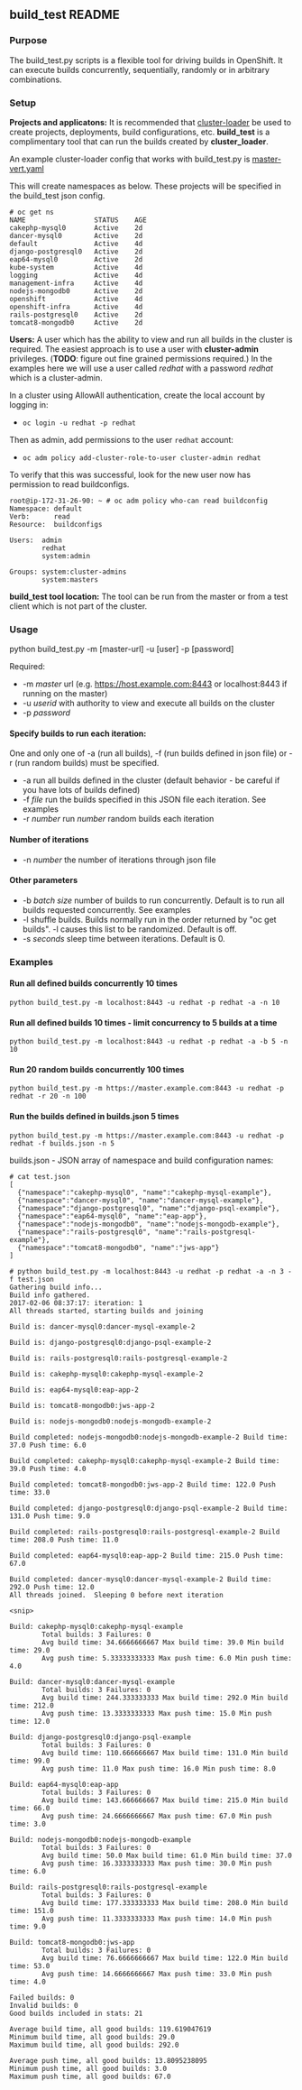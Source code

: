 ## build_test README

### Purpose 
The build_test.py scripts is a flexible tool for driving builds in OpenShift.  It can execute builds concurrently, sequentially, randomly or in arbitrary combinations.


### Setup

**Projects and applicatons:**  It is recommended that [cluster-loader](https://github.com/openshift/svt/blob/master/openshift_scalability/README.md) be used to create projects, deployments, build configurations, etc.   **build_test** is a complimentary tool that can run the builds created by **cluster_loader**.

An example cluster-loader config that works with build_test.py is [master-vert.yaml](https://github.com/openshift/svt/blob/master/openshift_scalability/config/master-vert-pv.yaml)

This will create namespaces as below.  These projects will be specified in the build_test json config.
```
# oc get ns
NAME                 STATUS    AGE
cakephp-mysql0       Active    2d
dancer-mysql0        Active    2d
default              Active    4d
django-postgresql0   Active    2d
eap64-mysql0         Active    2d
kube-system          Active    4d
logging              Active    4d
management-infra     Active    4d
nodejs-mongodb0      Active    2d
openshift            Active    4d
openshift-infra      Active    4d
rails-postgresql0    Active    2d
tomcat8-mongodb0     Active    2d
```

**Users:**  A user which has the ability to view and run all builds in the cluster is required.  The easiest approach is to use a user with **cluster-admin** privileges.  (**TODO**:  figure out fine grained permissions required.)   In the examples here we will use a user called *redhat* with a password *redhat* which is a cluster-admin.

In a cluster using AllowAll authentication, create the local account by logging in:

- ```oc login -u redhat -p redhat```

Then as admin, add permissions to the user ```redhat``` account:
- ```oc adm policy add-cluster-role-to-user cluster-admin redhat```

To verify that this was successful, look for the new user now has permission to read buildconfigs.

```
root@ip-172-31-26-90: ~ # oc adm policy who-can read buildconfig
Namespace: default
Verb:      read
Resource:  buildconfigs

Users:  admin
        redhat
        system:admin

Groups: system:cluster-admins
        system:masters
```


**build_test tool location:**   The tool can be run from the master or from a test client which is not part of the cluster.

### Usage 

python build_test.py -m [master-url] -u [user] -p [password] <optional-arguments>

Required:

- -m *master* url (e.g.  https://host.example.com:8443 or localhost:8443 if running on the master)
- -u *userid* with authority to view and execute all builds on the cluster
- -p *password* 


#### Specify builds to run each iteration:

One and only one of -a (run all builds), -f (run builds defined in json file) or -r (run random builds) must be specified.

- -a run all builds defined in the cluster (default behavior - be careful if you have lots of builds defined)
- -f *file* run the builds specified in this JSON file each iteration.  See examples
- -r *number* run *number* random builds each iteration

#### Number of iterations

- -n *number* the number of iterations through json file

#### Other parameters

- -b *batch size* number of builds to run concurrently.  Default is to run all builds requested concurrently.  See examples
- -l shuffle builds.  Builds normally run in the order returned by "oc get builds".  -l causes this list to be randomized.  Default is off.
- -s *seconds*  sleep time between iterations.  Default is 0.

### Examples

#### Run all defined builds concurrently 10 times

```python build_test.py -m localhost:8443 -u redhat -p redhat -a -n 10```

#### Run all defined builds 10 times - limit concurrency to 5 builds at a time

```python build_test.py -m localhost:8443 -u redhat -p redhat -a -b 5 -n 10```

#### Run 20 random builds concurrently 100 times

```python build_test.py -m https://master.example.com:8443 -u redhat -p redhat -r 20 -n 100```

#### Run the builds defined in builds.json 5 times

```python build_test.py -m https://master.example.com:8443 -u redhat -p redhat -f builds.json -n 5```

builds.json - JSON array of namespace and build configuration names:

```
# cat test.json 
[
  {"namespace":"cakephp-mysql0", "name":"cakephp-mysql-example"},
  {"namespace":"dancer-mysql0", "name":"dancer-mysql-example"},
  {"namespace":"django-postgresql0", "name":"django-psql-example"},
  {"namespace":"eap64-mysql0", "name":"eap-app"},
  {"namespace":"nodejs-mongodb0", "name":"nodejs-mongodb-example"},
  {"namespace":"rails-postgresql0", "name":"rails-postgresql-example"},
  {"namespace":"tomcat8-mongodb0", "name":"jws-app"}
]
```

```
# python build_test.py -m localhost:8443 -u redhat -p redhat -a -n 3 -f test.json
Gathering build info...
Build info gathered.
2017-02-06 08:37:17: iteration: 1
All threads started, starting builds and joining

Build is: dancer-mysql0:dancer-mysql-example-2

Build is: django-postgresql0:django-psql-example-2

Build is: rails-postgresql0:rails-postgresql-example-2

Build is: cakephp-mysql0:cakephp-mysql-example-2

Build is: eap64-mysql0:eap-app-2

Build is: tomcat8-mongodb0:jws-app-2

Build is: nodejs-mongodb0:nodejs-mongodb-example-2

Build completed: nodejs-mongodb0:nodejs-mongodb-example-2 Build time: 37.0 Push time: 6.0

Build completed: cakephp-mysql0:cakephp-mysql-example-2 Build time: 39.0 Push time: 4.0

Build completed: tomcat8-mongodb0:jws-app-2 Build time: 122.0 Push time: 33.0

Build completed: django-postgresql0:django-psql-example-2 Build time: 131.0 Push time: 9.0

Build completed: rails-postgresql0:rails-postgresql-example-2 Build time: 208.0 Push time: 11.0

Build completed: eap64-mysql0:eap-app-2 Build time: 215.0 Push time: 67.0

Build completed: dancer-mysql0:dancer-mysql-example-2 Build time: 292.0 Push time: 12.0
All threads joined.  Sleeping 0 before next iteration

<snip>

Build: cakephp-mysql0:cakephp-mysql-example
        Total builds: 3 Failures: 0
        Avg build time: 34.6666666667 Max build time: 39.0 Min build time: 29.0
        Avg push time: 5.33333333333 Max push time: 6.0 Min push time: 4.0

Build: dancer-mysql0:dancer-mysql-example
        Total builds: 3 Failures: 0
        Avg build time: 244.333333333 Max build time: 292.0 Min build time: 212.0
        Avg push time: 13.3333333333 Max push time: 15.0 Min push time: 12.0

Build: django-postgresql0:django-psql-example
        Total builds: 3 Failures: 0
        Avg build time: 110.666666667 Max build time: 131.0 Min build time: 99.0
        Avg push time: 11.0 Max push time: 16.0 Min push time: 8.0

Build: eap64-mysql0:eap-app
        Total builds: 3 Failures: 0
        Avg build time: 143.666666667 Max build time: 215.0 Min build time: 66.0
        Avg push time: 24.6666666667 Max push time: 67.0 Min push time: 3.0

Build: nodejs-mongodb0:nodejs-mongodb-example
        Total builds: 3 Failures: 0
        Avg build time: 50.0 Max build time: 61.0 Min build time: 37.0
        Avg push time: 16.3333333333 Max push time: 30.0 Min push time: 6.0

Build: rails-postgresql0:rails-postgresql-example
        Total builds: 3 Failures: 0
        Avg build time: 177.333333333 Max build time: 208.0 Min build time: 151.0
        Avg push time: 11.3333333333 Max push time: 14.0 Min push time: 9.0

Build: tomcat8-mongodb0:jws-app
        Total builds: 3 Failures: 0
        Avg build time: 76.6666666667 Max build time: 122.0 Min build time: 53.0
        Avg push time: 14.6666666667 Max push time: 33.0 Min push time: 4.0

Failed builds: 0
Invalid builds: 0
Good builds included in stats: 21

Average build time, all good builds: 119.619047619
Minimum build time, all good builds: 29.0
Maximum build time, all good builds: 292.0

Average push time, all good builds: 13.8095238095
Minimum push time, all good builds: 3.0
Maximum push time, all good builds: 67.0
```

